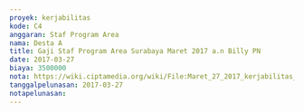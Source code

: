 ```yaml
---
proyek: kerjabilitas
kode: C4
anggaran: Staf Program Area
nama: Desta A
title: Gaji Staf Program Area Surabaya Maret 2017 a.n Billy PN
date: 2017-03-27
biaya: 3500000
nota: https://wiki.ciptamedia.org/wiki/File:Maret_27_2017_kerjabilitas_C4_staf_area_surabaya_billy729.jpg
tanggalpelunasan: 2017-03-27
notapelunasan:
---
```

